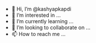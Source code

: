 - 👋 Hi, I’m @kashyapkapdi
- 👀 I’m interested in ...
- 🌱 I’m currently learning ...
- 💞️ I’m looking to collaborate on ...
- 📫 How to reach me ...

<!---
kashyapkapdi/kashyapkapdi is a ✨ special ✨ repository because its `README.md` (this file) appears on your GitHub profile.
You can click the Preview link to take a look at your changes.
--->
